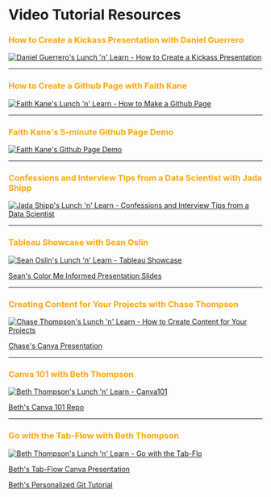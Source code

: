 # Video Tutorial Resources

### <font color="orange">How to Create a Kickass Presentation with Daniel Guerrero</font>

[![Daniel Guerrero's Lunch 'n' Learn - How to Create a Kickass Presentation](https://res.cloudinary.com/marcomontalbano/image/upload/v1595964777/video_to_markdown/images/youtube--j8BgJMwoEKE-c05b58ac6eb4c4700831b2b3070cd403.jpg)](https://youtu.be/j8BgJMwoEKE "How Do You Make A Kickass Presentation?")

___

### <font color="orange">How to Create a Github Page with Faith Kane</font>

[![Faith Kane's Lunch 'n' Learn - How to Make a Github Page](https://res.cloudinary.com/marcomontalbano/image/upload/v1595964674/video_to_markdown/images/youtube--op2MCIJJIe4-c05b58ac6eb4c4700831b2b3070cd403.jpg)](https://youtu.be/op2MCIJJIe4 "How to Make a Github Page")

___

### <font color="orange">Faith Kane's 5-minute Github Page Demo</font>

[![Faith Kane's Github Page Demo](https://res.cloudinary.com/marcomontalbano/image/upload/v1595972391/video_to_markdown/images/youtube--4oRjeOtcoXE-c05b58ac6eb4c4700831b2b3070cd403.jpg)](https://www.youtube.com/watch?v=4oRjeOtcoXE "Faith Kane's Github Page Demo")

___

### <font color="orange">Confessions and Interview Tips from a Data Scientist with Jada Shipp</font>

[![Jada Shipp's Lunch 'n' Learn - Confessions and Interview Tips from a Data Scientist](https://res.cloudinary.com/marcomontalbano/image/upload/v1598383026/video_to_markdown/images/youtube--h6Uf_YaaX7E-c05b58ac6eb4c4700831b2b3070cd403.jpg)](https://youtu.be/h6Uf_YaaX7E "Jada Shipp's Lunch 'n' Learn - Confessions and Interview Tips from a Data Scientist")

___

### <font color="orange">Tableau Showcase with Sean Oslin</font>

[![Sean Oslin's Lunch 'n' Learn - Tableau Showcase](https://res.cloudinary.com/marcomontalbano/image/upload/v1598988871/video_to_markdown/images/youtube--0Q6_bhsgYgE-c05b58ac6eb4c4700831b2b3070cd403.jpg)](https://youtu.be/0Q6_bhsgYgE "Sean Oslin's Lunch 'n' Learn - Tableau Showcase")

[Sean's Color Me Informed Presentation Slides](https://ds-review-hub.github.io/color_me_informed.pptx)

___

### <font color="orange">Creating Content for Your Projects with Chase Thompson</font>

[![Chase Thompson's Lunch 'n' Learn - How to Create Content for Your Projects](https://res.cloudinary.com/marcomontalbano/image/upload/v1599216437/video_to_markdown/images/youtube--6QPJOYxas4Q-c05b58ac6eb4c4700831b2b3070cd403.jpg)](https://youtu.be/6QPJOYxas4Q "Chase Thompson's Lunch 'n' Learn - How to Create Content for Your Projects")

[Chase's Canva Presentation](https://www.canva.com/design/DAEGtEHpNcw/4grL_n0d2rv6_XuWeRUP_A/view?utm_content=DAEGtEHpNcw&utm_campaign=designshare&utm_medium=link&utm_source=sharebutton)

___

### <font color="orange">Canva 101 with Beth Thompson</font>

[![Beth Thompson's Lunch 'n' Learn - Canva101](https://res.cloudinary.com/marcomontalbano/image/upload/v1604503454/video_to_markdown/images/youtube--hHDzlH8P5o8-c05b58ac6eb4c4700831b2b3070cd403.jpg)](https://youtu.be/hHDzlH8P5o8 "Beth Thompson's Lunch 'n' Learn - Canva101")

[Beth's Canva 101 Repo](https://github.com/ThompsonBethany01/Canva_101)

___

### <font color="orange">Go with the Tab-Flow with Beth Thompson</font>

[![Beth Thompson's Lunch 'n' Learn - Go with the Tab-Flo](https://res.cloudinary.com/marcomontalbano/image/upload/v1613056446/video_to_markdown/images/youtube--o72DuLjzWXY-c05b58ac6eb4c4700831b2b3070cd403.jpg)](https://youtu.be/o72DuLjzWXY "Beth Thompson's Lunch 'n' Learn - Go with the Tab-Flo")

[Beth's Tab-Flow Canva Presentation](https://ds-review-hub.github.io/Tab-Flow)


[Beth's Personalized Git Tutorial](https://ds-review-hub.github.io/personalized_git)